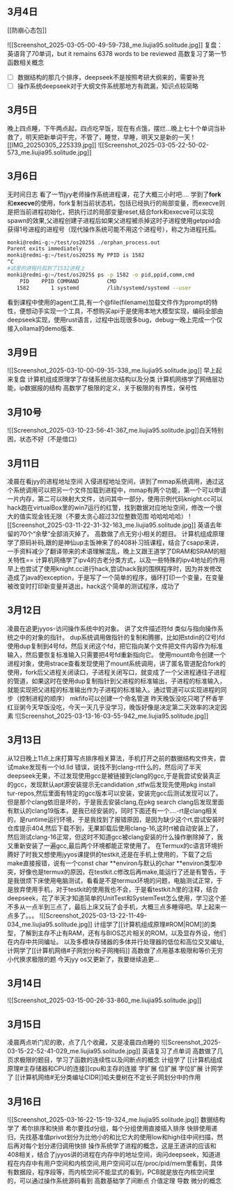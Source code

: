 ## 3月4日
[[防崩心态包]]

![[Screenshot_2025-03-05-00-49-59-738_me.liujia95.solitude.jpg]]
复盘：
英语背了70单词，but it remains 6378 words to be reviewed
高数复习了第一节函数相关概念
- [ ] 数据结构的那几个排序，deepseek不是按照考研大纲来的，需要补充
- [ ] 操作系统deepseek对于大纲文件系统那地方有疏漏，知识点较简略
## 3月5日
晚上四点睡，下午两点起，四点吃早饭，现在有点饿，摆烂...晚上七十个单词当补救了，明天把新单词干完，不管了，睡觉，早睡，明天又是新的一天
![[IMG_20250305_225339.jpg]]
![[Screenshot_2025-03-05-22-50-02-573_me.liujia95.solitude.jpg]]
## 3月6日
无时间日志
看了一节jyy老师操作系统进程课，花了大概三小时吧....
学到了**fork**和**execve**的使用，fork复制当前状态机，包括已经执行的局部变量，而execve则是把当前进程初始化，把执行过的局部变量reset,结合fork和execve可以实现spawn的效果,父进程创建子进程后如果父进程被杀掉这时子进程使用getppid会获得1号进程的进程号（现代操作系统可能不用这个进程号），称之为进程托孤。
```bash
monki@redmi-g:~/test/os2025$ ./orphan_process.out
Parent exits immediately
monki@redmi-g:~/test/os2025$ My PPID is 1582
^C
#这里的进程托孤到了1532进程上
monki@redmi-g:~/test/os2025$ ps -p 1582 -o pid,ppid,comm,cmd
    PID    PPID COMMAND         CMD
   1582       1 systemd         /lib/systemd/systemd --user
```
看到课程中使用的agent工具,有一个@file(filename)加载文件作为prompt的特性，便想动手实现一个工具，不想购买api于是使用本地大模型实现，编码全部由deepseek实现，使用rust语言，过程中出现很多bug，debug一晚上完成一个仅接入ollama的demo版本.
## 3月9日
![[Screenshot_2025-03-10-00-09-35-338_me.liujia95.solitude.jpg]]
早上起来复盘
计算机组成原理学了存储系统层次结构以及分类
计算机网络学了网络层功能，ip数据报的结构
高数学了极限的定义，关于极限的有界性，保号性
## 3月10号
![[Screenshot_2025-03-10-23-56-41-367_me.liujia95.solitude.jpg]]白天特别困，状态不好（不是借口）
## 3月11日
凌晨在看jyy的进程地址空间 入侵进程地址空间，讲到了mmap系统调用，通过这个系统调用可以把另一个文件加载到进程中，mmap有两个功能，第一个可以申请一片内存，第二可以映射大文件，访问其中一部分，使用示例代码knight.cc可以hack跑在virtualBox里的win7运行的红警，找到数据对应地址空间，修改一个很大的值实现金钱无限（不要太贪心超过32位整数范围 哈哈哈哈哈）
![[Screenshot_2025-03-11-22-31-32-163_me.liujia95.solitude.jpg]]
英语去年留的70个“余孽”全部消灭掉了。
高数做了点无穷小相关的题目。
计算机组成原理学了原码补码,跟的是神仙up主饭神来了的408补习班课程，结合了csapp来讲，一手资料减少了翻译带来的术语理解混乱，晚上又跟王道学了DRAM和SRAM的相关特性==
计算机网络学了ipv4的古老分类方式，以及一些特殊的ipv4地址的作用
早上也尝试了使用knight.cc进行hack,尝试hack我的围棋程序时，因为并发修改造成了java的exception，于是写了一个简单的程序，循环打印一个变量，在变量被改变时打印新变量并退出，hack这个简单的测试程序，成功了
## 3月12日
凌晨在追更jyyos-访问操作系统中的对象。
讲了文件描述符fd 类似与指向操作系统之中的对象的指针。
dup系统调用做指针的复制和腾挪，比如把stdin的(2号)fd使用dup复制到4号fd，然后关闭这个fd，把它指向某个文件把文件内容作为标准输入，然后要恢复标准输入只需要把4号fd重新指向它。
使用mount命令创建一个进程对象，使用strace查看发现使用了mount系统调用，讲了匿名管道配合fork的使用，fork后父进程关闭读口，子进程关闭写口，就变成了一个父进程通往子进程的管道，如果这时在使用dup复制指针到父进程的标准输出，子进程的标准输入，就能实现把父进程的标准输出作为子进程的标准输入。通过管道可以实现进程的同步（控制进程的顺序）
mkfifo可以创建一个命名管道
昨天晚饭没吃只喝了杯香芋红豆粥今天早饭没吃，今天一天几乎没学习，晚饭好像是决定第二天效率的决定因素
![[Screenshot_2025-03-13-16-03-55-942_me.liujia95.solitude.jpg]]
## 3月13日
从12日晚上11点上床打算写点排序相关算法，手机打开之前的数据结构文件夹，尝试make发现有一个ld.lld 错误，说找不到clang-rt什么的，然后问了半天deepseek无果，不过发现使用gcc是被链接到clang的gcc,于是我尝试安装真正的gcc，发现默认apt源安装提示无candidation ,stfw后发现先使用pkg install tur-repos,然后里面有特定的gcc版本可以安装，安装完gcc后测试发现可以了。
但是那个clang依旧是坏的，于是我去安装clang,在pkg search clang后发现里面有默认的clang19版本，是我已经安装的，同时下面还有一个....-rt是clang相关的，是runtime运行环境，于是我找到了报错原因，是因为缺少这个rt,尝试安装时仓库提示404,然后下载不到，无果卸载后使用clang-16,这时rt被自动安装上了，然后测试clang-16正常，但这时不知道gcc被clang安装的什么操作删除掉了，我又重新安装了一遍gcc,最后两个环境都能正常使用了。
在Termux的c语言环境折腾好了时我又想使用jyyos课提供的testkit,还是在手机上使用的，下载了之后make直接报错，说有一个const char $**$environ与默认的char $**$environ类型冲突，好像也是termux的原因，在testkit.c修改后再make,能运行了还是有警告，于是我很烦下床使用电脑测试，看看是不是termux环境的问题，电脑测试正常，于是放弃使用手机，对于testkit的使用我也不会，于是看testkit.h里的注释，结合deepseek，花了半天才知道简单的UnitTest和SystemTest怎么使用，学习这个差不多从一点半到三点了，最后上床又玩了会手机，大概三点多睡得吧。早上起来一点多了。。。
![[Screenshot_2025-03-13-22-11-49-034_me.liujia95.solitude.jpg]]
计组学了[[计算机组成原理#ROM|ROM]]的类型，了解到主存不止有RAM，还有与BIOS芯片相关的ROM，以及显存外设，他们在内存中共同编址。
以及多模块存储器的多体并行处理器的低位和高位交叉编址,
计网学了[[计算机网络#子网划分和子网掩码]]
高数做了点用基本极限和等价无穷小代换求极限的题
今天jyy os又更新了，我要继续追更...

## 3月14日
![[Screenshot_2025-03-15-00-26-33-860_me.liujia95.solitude.jpg]]
## 3月15日
凌晨两点听门尼的歌，点了几个收藏，又是凌晨四点睡的
![[Screenshot_2025-03-15-22-52-41-029_me.liujia95.solitude.jpg]]
英语复习了点单词
高数做了几页求极限的题目，学习了函数的连续性以及间断点的概念
计组学了 [[计算机组成原理#主存储器和CPU的连接]]cpu和主存的连接 字扩展 位扩展 字位扩展
计网学了 [[计算机网络#无分类编址CIDR]]哈夫曼树在不定长子网划分中的作用


## 3月16日
![[Screenshot_2025-03-16-22-15-19-324_me.liujia95.solitude.jpg]]
数据结构学了 希尔排序和快排
希尔要找d分组，每个分组使用直接插入排序
快排使用递归，先找基准值privot划分为比他小的和比它大的使用low和high往中间扫描，然后再对每个划分递归调用快排
操作系统学了进程的概念，这是王道讲的应该和408相关，结合了jyyos讲的进程在内存中的地址空间，询问deepseek，知道进程在内存中有用户空间和内核空间,用户空间可以在/proc/pid/mem里看到，具体有数据段，程序段等，而内核空间不能显式的看到，PCB就是放在内核空间里的，可以通过操作系统源码看到
高数基础学了间断点 介值定理 导数 微分的概念
